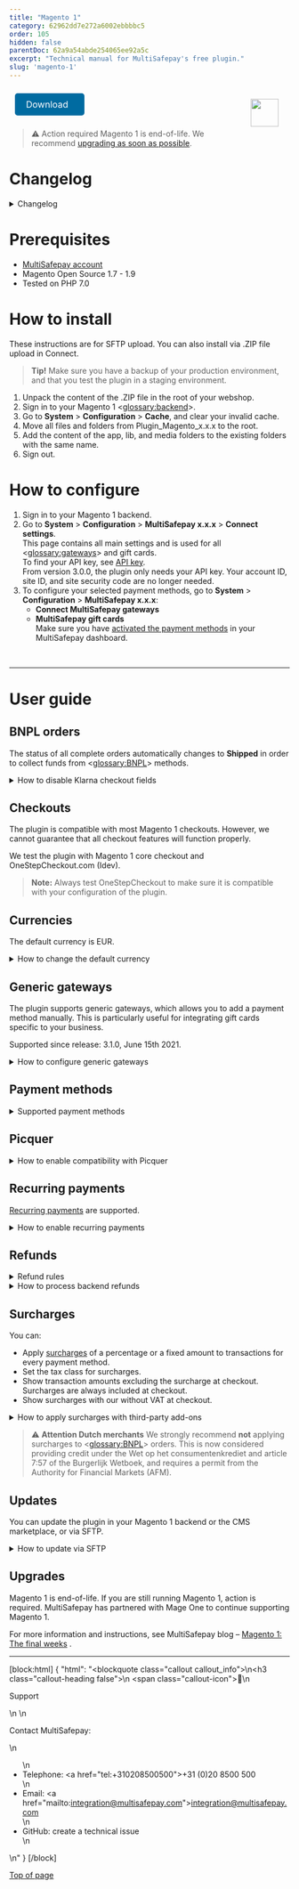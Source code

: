 ```yaml
---
title: "Magento 1"
category: 62962dd7e272a6002ebbbbc5
order: 105
hidden: false
parentDoc: 62a9a54abde254065ee92a5c
excerpt: "Technical manual for MultiSafepay's free plugin."
slug: 'magento-1'
---
```

<img src="https://raw.githubusercontent.com/MultiSafepay/docs/master/static/logo/Plugins/Magento.svg" width="50" align="right" style="margin: 20px; max-height: 75px"/>

<a class="suggestEdits" style="display: inline-flex; border-radius: 5px; padding: 10px 20px; margin: 10px; font-size: 1rem; background-color: #006ba1; color: #ffffff; text-decoration: none;" href="https://github.com/MultiSafepay/docs/raw/master/static/plugin-downloads/magento1/Plugin_Magento_3.1.3.zip" target="_self"><span>Download</span><i class="icon icon-download" style="margin-left: 0.6em;"> </i></a>

> ⚠️ Action required
> Magento 1 is end-of-life. We recommend [upgrading as soon as possible](/docs/magento-1#upgrades).

# Changelog

<details id="changelog">
<summary>Changelog</summary>
<br>

**3.1.3**
Release date: Nov. 24, 2021

**Fixed**
- PLGMAGONE-736: Fix invalid method backendOrdersAllowed on backend orders

---

**3.1.2**
Release date: Nov. 23, 2021

**Fixed**
- PLGMAGONE-734: Fix unable to create backend orders (items not showing)
- PLGMAGONE-735: Fix conflict with service cost and non MultiSafepay plugins

---

** 3.1.1**
Release date: Sep 16, 2021

**Fixed**
- PLGMAGONE-730: Use correct invoice id when order is being updated to shipped
- PLGMAGONE-731: Remove unused tax tables which could generate wrong taxes

---

**3.1.0**
Release date: Jun 15, 2021

**Added**
- PLGMAGONE-710: Add support for [Generic Gateways](#generic-gateways) which can be used for branded gift cards
- PLGMAGONE-627: Add order number variable support to custom refund description

**Fixed**
- PLGMAGONE-719: Prevent a zero amount refund leading to a full refund
- PLGMAGONE-706: Show payment instructions for giftcards too

**Changed**
- DAVAMS-344: Update Trustly logo

---

**3.0.0**
Release date: Oct 21, 2020

**Added**
- DAVAMS-234: Add in3
- DAVAMS-262: Add CBC payment method
- PLGMAGONE-699: Add Good4fun Giftcard

**Fixed**
- PLGMAGONE-678: Fix bug in calculating correct price and tax for Fooman surcharge
- PLGMAGONE-671: Fix maximum nesting level error with Idev OneStepCheckout
- PLGMAGONE-668: Fix non working days/seconds_active for backend orders

**Changed**
- PLGMAGONE-634: Switch from XML API to JSON API (Only API key is needed)
- PLGMAGONE-472: Set order to status shipped for all payment methods
- PLGMAGONE-674: Always set redirect_url
- DAVAMS-28: Rebrand Santander Betaalplan to Pay per Month
- DAVAMS-295: Rebrand Direct Bank Transfer to Request to Pay
- DAVAMS-308: Rebrand Klarna to Klarna - buy now, pay later
- Update payment method names
  - KBC
  - ING Home'Pay
  - Credit card
  - Pay After Delivery
  - E-Invoicing

---  

**2.6.0**
Release date: Apr 2, 2020

**Added**
- PLGMAGONE-617: Add Apple Pay
- PLGMAGONE-656: Add Direct Bank Transfer (Request to Pay)
- PLGMAGONE-485: Add support for Fooman Surcharge
- PLGMAGONE-562: Added support for PostNL pickup points for AfterPay.

**Fixed**
- PLGMAGONE-654: Fix incorrect character set for translations
- PLGMAGONE-621: Fix layout issue when OneStepCheckout is used
- PLGMAGONE-588: Fix missing site security code in refund request
- PLGMAGONE-572: Fixed payment fee description not being set
- PLGMAGONE-526: Fixed undefined variable recurring on E_STRICT mode
- PLGMAGONE-458: Count gives warning when PHP 7.2 is used

**Changed**
- PLGMAGONE-599: Hide Pay After Delivery when shipping address differs
- PLGMAGONE-574: Prevent orders to be cancelled when set to processing
- Update translations for "select your credit card"

---

**2.5.1**
Release date: Mar 25, 2019

**Added**
- PLGMAGONE-457: Added Handelsbanken iDEAL issuer logo
- PLGMAGONE-406: Added support for Modman

**Changed**
- PLGMAGONE-344: Enable refund shipping amount when shipping includes tax

**Fixed**
- PLGMAGONE-465: Fixed service costs not showing with some third-party modules
- PLGMAGONE-456: Fixed service costs not working on clean installation
- PLGMAGONE-448: Fixed Qwindo does not work in compiled mode
- PLGMAGONE-431: Fixed notice "undefined index" on invoice creation

---

**2.5.0**
Release date: Sept 21, 2018
**Features**
- PLGMAGONE-339: Add Tokenization
- PLGMAGONE-411: Added support for E-Invoice gateway for manually created orders

**Fixes**
PLGMAGONE-429: Corrected Paysafecard gateway for manually created orders

---

**2.4.2**
Release date: Jun 15, 2018

**Fixed**
- PLGMAGONE-384: Log refund errors to order notes
- PLGMAGONE-391: Fix undefined variable in error log when refund exception occurs
- PLGMAGONE-374: Update Dutch translations

---

**2.4.1**
Release date: May 25, 2018

**Added**
- PLGMAGONE-378: Add support for Santander Betaal per Maand
- PLGMAGONE-379: Add support for AfterPay
- PLGMAGONE-380: Add support for Trustly
- PLGMAGONE-381: Add Moneyou iDEAL issuer logo

**Fixed**
- PLGMAGONE-377: Uncaught error when saving empty grouped product while Qwindo was active
- PLGMAGONE-382: Gateway ING not changed everywhere to INGHOME

---

**2.4.0**
Release date: Mar 12, 2018
**Fixes**
- Add support for Qwindo
- PLGMAGONE-370: Updated Dutch translations
- PLGMAGONE-369: Update Klarna payment method logo
- PLGMAGONE-368: Add keep cart alive for ING Home'Pay, Belfius, KBC and iDEAL QR
- PLGMAGONE-346: Add support for prefilled gender/dob fields in Klarna/Pay After Delivery
- PLGMAGONE-195: Housenumber extension added when Onestepcheckout is used
- PLGMAGONE-356: Support direct transactions for ING/KBC
- PLGMAGONE-362: Update ING Home'Pay name within backend configuration
- PLGMAGONE-341: Don't add payment fee twice to credit memo
- PLGMAGONE-331: Add handling of chargeback status
- PLGMAGONE-354: Add iDEAL QR gateway
- PLGMAGONE-343: Don't update an order when it's closed (due to offline refund)
- PLGMAGONE-337: Add check to only update order status when order exists
- PLGMAGONE-338: Undefined index error on expired orders
- PLGMAGONE-357: Update ING gateway to INGHOME
- PLGMAGONE-340: Prevent cancel on api error when order has already been paid
- PLGMAGONE-342: Fixes headers already send error when credit card gateway is used
- PLGMAGONE-336: Undefined index custom_refund_desc

---

**2.3.6**
Release date: Nov 7, 2017
**Fixes**
- PLGMAGONE-326: add daysactive/secondsactive for Klarna/Pay After Delivery
- PLGMAGONE-327: Removed Klarna quote loading to prevent infinite loop
- PLGMAGONE-159: Removed unused reverted status configurations
- PLGMAGONE-323: Allow different billing/shipping addresses, reverted PLGMAG-304
- PLGMAGONE-329: Fixed sorting on min/max amounts
- PLGMAGONE-96: Restricted currencies used are now loaded from the correct store
- PLGMAGONE-313: _selecteer uw credit card_ is now translatable
- PLGMAGONE-33: Added support for AliPay
- PLGMAGONE-96: Improvements to currency restriction in cards/gateways
- PLGMAGONE-96: Restricted currencies used are now loaded from the correct store

---

**2.3.5**
Release date: Oct 23, 2017
**Fixes**
- Fixed an issue causing a double iDEAL issuer selection.

---

**2.3.4**
Release date: Aug 3, 2017
**Fixes**
- Fixed issue trying to get property of non-object payment_data.
- Fixed issue where manual orders could be placed with decimals.
- Fixed PLGMAGONE-132. Some undefined index notices got fixed.
- Fixes PLGMAG-304. Only allow Klarna when billing and shipping address are the same (Klarna regulation).
- Fixed issues with the Givacard gateway.
- Fixed PLGMAGONE-105: getShippingAmount zero leads to NAN tax table.
- Fixes an issue with de credit card gateway not processing the brand.

**Improvements**
- Added missing logo used for the credit card payment method option.
- Updated the install script.
- Updated Bancontact logo and title.
- Removed Thumbs.db from the package.
- Added delivery info to Pay After Delivery/Klarna requests.
- Fixes PLGMAGONE-311 and PLGMAGONE-312. Added gateway codes for Paysafecard and American Express.

**Features**
- Added support for Paysafecard.
- Added support for Belfius.
- Added support for KBC/CBC.
- Added support for ING Home'Pay.
- Add customizable description to refund request.
- Support for Seconds Active PLGMAGONE-259.

---

**2.3.3**
Release date: Feb 16, 2017
**Fixes**
- Resolved PHP7 deprecated warnings occuring in the MultiSafepay class file.

---

**2.3.2**
Release date: Jan 25, 2017
**Fixes**
- Removed whitespace which resulted in the PHP error "headers already sent" being triggered when selecting the credit card gateway
- Resolved an issue when used with OneStepCheckout causing the wrong gateway to be used.

---

**2.3.0**
Release date: Oct 12, 2016
**Improvements**
- Added EPS and FerBuy as payment methods.
- iDEAL issuerlist alignment improved.
- Added official support for the FastCheckout productfeed v1.0
- Added some missing German translations for Klarna.

**Fixes**
- Fixed an issue related product quantity when partially refunding Klarna payments.

**Changes**
- Changed the YourGift logo.

---

**2.2.9**
Release date: Aug 10, 2016

**Improvements**
- Status requests are now logged in multisafepay.log when debug option is enabled.

**Fixes**
- Resolved an issue where invoices aren't being generated.

---

**2.2.8**
Release date: June 21, 2016

**Improvements**
- Added E-Invoicing.
- Payment links are now only requested when creating new orders in the Magento backend, not when editing an order, resulting in a new order.

**Fixes**
- Fixed an undefined notice within the logs.
- Resolved an issue resulting in the transactional data not being set, such as; parent_id and additional_information

**Changes**
- Updated Bancontact image
- Changed the iDEAL issuer selection from dropdown to radio buttons with the bank's logo.

---

**2.2.7**
Release date: May 26, 2016
**Improvements**
- Added logging of refund requests.
- The currency is now retrieved from the order when creating a credit memo and refunding, rather than from the store.
- Added support for Fast Checkout product feed.
- Improvements were made to the confirmation page URL.
- Added improvements for the refunding of foreign currencies.

**Fixes**
- Resolved undefined notices.
- Resolved issues when refunding orders that have discounts.
- Resolved a bug when using webshop gift card.
- Resolved the doubled shippingtax bug causing incorrect invoice and/or credit memo amounts.

**Changes**
- Removed the refunding of fees.

---

**2.2.6**
Release date: March 10, 2016
**Fixes**
- Resolved incorrect tax amount visible in the invoice when using a fee.

---

**2.2.5**
Release date: March 4, 2016
**New features**

- Added Dotpay as payment method.

**Improvements**
- Invoices now show the correct payment method.

**Fixes**
- Resolved issues preventing orders from being opened once paid with PayPal or Bank transfer.
- Resolved error code 1035 occurring when refunding.
- Resolved credit memo issues.
- The total order amount of orders paid with Fast Checkout now include the shipping costs.

---

**2.2.2**
Release date: Dec 28, 2015
**Improvements**
- If paid amount difference from total order amount. A note is added with extra info. No invoice is created.
- Added (incl Tax) to totals line to make it more clear as other lines can be set in tax totals settings. Also added this for the frontend.
- Added configurable FastCheckout field for phone number.

**Fixes**
- Fixes undefined configMain notice.
- Added missing klarna.phtml
- In case an order is paid by Second Chance and an other payment method is used as the initial, the order will be updated with the correct payment method.
- Fixes bug with directdebit using a wrong gateway code
- Fixes for wrong credit memo amounts that are processed.
- Fixes Store id is now used to get the correct store URL's to redirect to
- Fixes cancelled status for Pay After Delivery and Klarna notifications are now ignored as the order was already set to Paid. If set to cancelled then a credit memo can't be created anymore.
- Fixes bug causing the order status set to "payment review" instead of "processing". This was caused because the order grandtotal had to be rounded to two so it matches the paid amount in the transaction.


**2.2.1**
Release date: Nov 12, 2015
**New features**
- Payment fee can now be refunded
- Added min/max amount restrictions for all gateways.

**Improvements**
- Added Klarna to the language file.

**Fixes**
- Fixed undefined variable isAllowConvert notice.
- Fixed undefined variable Currencies notice.
- Fixed issue using wrong StoreConfig.
- Fixed issue when selecting all the available currencies in the configuration.
- Fixed issue using the wrong account credentials for FastCheckout.
- Fixed issue causing shipping method not to be correct for Klarna and Pay After Delivery.
- Fixed issue which prevented accepting gender, bank account and date of birth twice when using Klarna.
- Fixed issue which resulted in 1 cent mismatch when using Klarna on older Magento installations.

---

**2.2.0**
Release date: Aug 20, 2015
**New features**
- Added Klarna as payment method.
- gift card now have their own API key config.
- Refunds now work for Klarna, Coupons and Pay After Delivery.
- Success page now visible when using a payment link or pay using Second Chance.
- FCO button now also language based.
- Fallback to configured gateway code if gateway is not available within the quote.
- Fallback if issuer is set but no gateway, then somehow we lost the gateway although iDEAL was selected. We now default to iDEAL.
- Added Beauty and Wellness gift card.
- Added Sport&Fit gift card.
- Added VVV gift card.
- Added PODIUM gift card.
- Added missing Gifcard logos.
- All available currencies can be selected when configuring the gateway.
- Added option to remove all buttons to the normal checkout for when only FCO is enabled.

**Improvements**
- Updated order of FastCheckout in menu.
- MultiSafepay menu added.
- Separated some configurations.

**Changes**
- Disabled gift card Ebon.
- Return-URL's are now always ending with only /success/ for better support for GUA module.
- Disabled FastCheckout payment method in normal checkout as this is causing confusion for merchants.
- Don't set state to cancelled when partial refunded as it still has to be processed partially.
- Disabled some gift cards that are for one merchant.
- Added FCO button on login/register page.
- Redirect URL always added for Pay After Delivery.
- Check for stock settings before processing stock.
- Now use current selected currency to recalculate fee. Fee is always configured in EUR.
- Removed old package file.
- Removed unused code.
- Set checkout session to be used instead of core for storing issuer data.
- Update xmlescape function.

**Fixes**
- Fixed Store name from order is used for manual paylink, not the admin site.
- Fixed some undefined fields causing a Notice error when PHP use a STRICT error logging.
- Fixed success URL for Direct Bank transfer (Request to Pay).
- Fixed some issues with the customer groups selected in the configuration of the gateways.
- Fixed prices including tax (Solved error 1027).
- Fixed some encoding issue.
- Fixed When sending the order confirmation after a payment, then this is ignored for a Bank transfer.
- Fixed fee now displayed correctly when using multi-currency.
- Fixed bug with gift card data and delivery data.

---

**2.1.2**
Release date: May 7th, 2015
**Improvements**
- Paymentlinks generated in the Magento Admin for manually created orders now use the 'Daysactive' setting in the main plugin configuration.
- The transaction status 'Expired' no longer triggers the plugin to cancel orders with an invoice.

**Changes**
- The 'Keep Cart Alive' plugin setting has been enabled by default.
- The 'Keep Cart Alive' plugin setting now only works for MultiSafepay payment methods.
- Fast Checkout no longer creates an order for an expired order

**Fixes**
- 'Allowed currencies' for the MultiSafepay Gateways were not requested correctly.
- Added delivery address data to orders for PayPal's Sellers Protection.
- Call to undefined method error occuring with the Pay After Delivery object
- Paymentlinks generated in the Magento backend for manually created orders always used the test environment
- Fixed double payment method titles
- Resolved DIRECTebanking gateway code bug
- Magento didn't always update and store the amount correctly when converting from USD to EUR resulting in the wrong amount paid after the plugin conversion.
- The Pay After Delivery (MultiFactor) rejection message has been added to the language files.
- The Pay After Delivery (MultiFactor) rejection message has been altered to only show relevant information to customers.
- Available payment methods are no longer shown when the visibility has been limited to specified user groups.
- The plugin processes the refund status and closes the order if the credit memo option isn't enabled when creating a credit memo

---

**2.1.1**
Release date: Mar 20, 2015
**Fixes**
- Fixed bug for outline gateway images

---

**2.1.0**
Release date: Mar 19, 2015
**New features**
- Coupons now use their own gateway settings so that multiple - MultiSafepay accounts can be used to support multiple MultiSafepay coupons
- Add a refund transaction to the Magento transactions order overview on refund or partial refund
- Support for partial refunds
- Special status for initialized Bank transfer transactions
- Added support for fixed fee and/or percentage fee for each gateway
- Show Pay After Delivery rejection notice within the store when transaction is rejected
- Added enable/disable config value for FCO product feed
- Feed action. Feed can be requested at /msp/standard/feed/
- Enable/disable config option check is now added. Check is also added for API key to check if the given key matches the configured key
- Order now using translation files
- Added updateInvoice function. Send Magento invoice ID to MultiSafepay, this will be added to the accountant export
- Added daysactive to connect
- When creating an order we now use the selected payment method for the manual transaction request
- Payment link added to a manually created order by an admin. When an admin creates an order manually, we will create a transaction request for it and add the payment link to the order. The merchant now doesn't need to Sign in to the Ewallet and manually create a payment link for the order

**Improvements**
- If there is an invoice, the order can't be cancelled anymore
- Added more language files
- Better support for Keep Cart alive, so it is compatible with Onestepcheckout
- Added check for - phone number for BNO trans. Compatibility with some Onestepcheckout modules that add - when phone number is empty or not available as custom field
- Check if payment is object, if not, default to standard gateway model This will solve the 1016 error message
- Manual payment link process has changed. Updated the observer. The payment link is now only added when the order is being created from the Magento Admin and no longer on every save action within the Magento Admin
- If title isn't added then fallback tot main gateway title
- Updated upgrade script
- Updated bno.phtml for better layout in OneStepCheckout
- Better support for gateway images. Works with default, onestepcheckout.com and Apptha checkout
- Removed disable option for text titles
- Disabled check for active table rates config. This was old code from when this was configured within the FCO configuration
- Transaction errors for normal transaction request now also result in a closed order
- Added extra check for enabled fee for the payment method
- After transaction error with DIRECT Pay After Delivery transactions we will close the order because replacing using another payment method will create a new order
- When status is refunded just return ok and exit. The Magento plugin can process partial refunds so we should ignore refunded status because this can update the order wrong with partial refunds. Status updates are done by creating the credit memo
- Added fallback for refund status for when new base.php is used with older releases
- Added transaction details to the transaction record that is created when creating an invoice automatically
- Added default config to the plugin that sets the fee after the shipping cost in the totals overviews
- Rewrite of the refund API integration. The implementation was wrong and causing every MultiSafepay refunded to be processed online. This supposed to be a choice by order to refund online. Merchants can now refund online when it's enabled within the configuration and by going to the invoice, click credit memo and then refund. Then can choose to refund, or refund offline where the refund offline won't submit the refund to MultiSafepay

**Changes**
- Removed fijncadeau references

**Fixes**
- Fixed bug for coupon settings
- Fixed bug for ordering same pages with different options results in an error 1027
- Pay After Delivery option for sending invoice email. When enabled resulted in NOT sending and vice-versa
- Fixed bug Maintransaction ID errors when auto redirect is enabled with direct iDEAL
- Reset fee before trying to set it. Solves issue with some installations not reseting, resulting in fee from other selected payment method
- Added extra setQuote to solve issues reported by one merchant where Magento didn't add the quote correctly to the order. To solve this bug with Magento, we set the quote manually within the order
- Fixed bug with payment details to be added to the transaction record. Payment details are now stored again within the transaction record
- Fixed bug with unpaid invoices when completed
- Fixed issue to treat order status cancelled or cancelled (American vs English) the same correct way
- Fixed bug that caused product from a manually created order to be in the cart for the customer that the order was created for when the customer returns to the store and logs in
- Fixed bug with paid status
- When creating an invoice, Magento gets the totalpaid value and add it to the total invoiced value. When we don't create an invoice automatically, we set the totalpaid to inform the merchant that the order was paid. This resulted in a double totalPaid value because Magento added the invoiced total to the totalPaid when manually creating the invoice. This is now changed so that we reset the Total Paid in this situation just before the invoice is created and Magento updates the totalPaid again

---

**2.0.2**
Release date: Oct 10, 2014
**Improvements**
- Added an option to set the daysactive for an Pay After Delivery transaction. When not payed in time, the transaction will expired and the webshop will be notified
- Added extra line to set the order total to paid if it hasn't been done
- Now use the fee price formatter so it includes the selected currency
- Force ordertotal set to paid when transaction is completed and invoice creation is disabled. Only show creation of transaction note once.
- Added version number to config title line.
- Textual improvements.
- Better check on order confirmation email sending.
- Rrecalculate the product price without tax as Magento round at 2 decimals by default and we use 4. This resulted in a amount mismatch when ordering larger quantities of the same product.
- Better support for special chars.
- Enabled locking again but return false instead of showing error and exit. This should avoid duplicate invoices when callback is called while before the redirect_url set the order status.

**Changes**
- FEE base is rewritten.
- Upgrade the php dependence to 5.5.1**2.
- Now get the selected gateway from the quote instead of the gateway model. This adds better compatibility with third-party onestepcheckout plugins.

**Fixes**
- Fixed bug for error #1016 on the Return-URL.
- Fixed bug with gateway title not being visible in checkout.
- Fixed bug with missing house number on connect transactions.
- Fixed bug with order email not being sent after transaction complete.
- Fixed bug with double totalPaid amount.

---

**2.0.0**
Release date: May 20, 2014
**Improvements**
- Added support for refunds from out of the backend of the webshop
- Fast Checkout now use the Magento Shipping methods
- When the order status of an Pay After Delivery order in the webshop is set to 'Shipped', the status of the transaction is also changed in the MultiSafepay backend.
- Currency not supported by MultiSafepay can now be converted to euro's.
- Programm structure of the plugin changed to the standard Magento convention.
- added support for Fashion-cheque.
- added support for Lief cadeaukaart.
- added support in the configuration for minimal order amount for iDEAL.
- added (limited) support for Magento Connect package (Only for new installations, not for an update from an older version of plugin).

**Changes**
- The 'Solve fee bug' setting has been removed from the configuration. This is fixed in the software.
- The gateway 'Fijncadeau' is deleted because it is no longer available.
- Transaction-ID is added to the redirect URL, for the case that our system doesn't.
- disable log for status-request to avoid large log files.
- lockfile systeem disabled.

**Fixes**
- Fixed bug in the American Express config.
- Fixed 500 error when developers mode is enabled and iDEAL is selected without bank preselection.
- Fixed bug with images in checkout.
- Fixed bug with currency for separate gateway's.
- Fixed bug with the language.
- The additional fee is removed by normal operation.(Bug reported in v1.4.4).
- Fixed memory limit bug cause by recursion in the Payafter.php model.
- Fixed undefined index notices.

---

**1.4.4**
Release date: Apr 28, 2014
**Improvements**
- Better support for OneStepCheckout.
- Better support for Apptha OneStepCheckout.

**Fixes**
- fixed bug with total amount when using conversion.
- Fixed bug with autocreate invoice.
- Fixed bug with double fee calculation.
- Fixed bug with fee by payments other than Pay After Delivery.

---

**1.4.3**
Release date: Apr 8, 2014
**Improvements**
- Filtering for special characters in XML.
- Added option to show the Pay After Delivery fee incl or excl tax during checkout, without changing calculations.
- Added Pay After Delivery template for direct Pay After Delivery transaction request.
- Added American Express as payment method.
- Added max amount for some gateways.

**Changes**
- Always get first IP address for customer IP and forwarded IP that it finds within the given value.
- Create invoice after payment has been completed, Magento changed things, if invoice isn't created then the order is processing with unpaid status.
- Changed default/template/msp/default.phtml files. This provides gateway html for other gateways other then MultiSafepay.
- Removed house number feature. If house number isn't available after parse the address then we use street2.
- Changed the way how discounts are processed.
- Change store name for connect transactions.
- No more redirect to checkoutcontroller for FCO transactions. All is done from within the standardcontroller. This solves 302 and 307 offline action errors.

**Fixes**
- Google checkout bug fix.
- Fixed bug with configurable product only show the correct pages and don't show up twice in pages listing.
- Fixed bug with order data.
- Fixed return to empty cart page when offline actions are slow.
- fixed issue on error 503 in offline actions. No need to fill in account details in 3 different places.
- Fixed bug with directdebit and SOFORT Banking.
- Fixed bug with empty return-url.

---

**1.4.2**
Release date: Feb 4, 2014
**Fixes**
- Invoice emails are now send correctly when using Magento 1.8.1
- Better support for Pay After Delivery

---

**1.4.1**
Release date: Sep 19, 2013
**Improvements**
- Support for free shipping method
- Fee configurable option for the amount.
- HTML instructions support for connect Gateway
- Support for the onestepcheckout house number feature. This function seperates the address and house number, with this option enabled Pay After Delivery would fail on missing data.
- Amount validation check. If the quote amount is not equal to the order amount the transaction creation will stoped to prevent an underpaid order.
- Currency selection support for each separate gateway. Now you can select the currencies that are supported, the gateway will only be visible with the selected currencies.
- Degrotespeelgoedwinkel coupon as supported gateway
- Support for gateway descriptions per gateway. You can also use html within the description field to add nice gateway descriptions.
- Configurable 'multisafepay servicekosten' label for Pay After Delivery. This label can now be changed
- Support for gateway images. Option to select only an image, the title, or both.
- Support for void, declined and expire status codes in combination with CANCELLED STATE.

**Changes**
- Direct e-banking is now SOFORT Banking
- Moved the fee line within the order totals table to above the tax
- The Fee tax description so it uses the configured label
- Disabled discontinued Fijncadeau coupon card
- Fooman surcharge fix no longer applies. To avoid confusion this is removed from the package.

**Fixes**
- Wrong fee percentage for BNO Tax
- Disable visibility for the (old) notification URL
- Language was missing by use of Fast Checkout
- Bank selection was alway visible with iDEAL, even when the option was disabled.
- Parfumcadeaukaart coupon is now working correctly
- 'The cart is not equal' is now solved for normal checkout as the one step checkout.
- When no fee is active the service cost's won't be visible.

---

**1.3.3**
Release date: Mar 26, 2013
**Improvements**
- Added an 'send order status update email' option
- Added an option to keep the cart active
- Added override for the order submit function. Now we can keep the cart active when a customer cancelled the order.
- Added the Fast Checkout method to the normal checkout process
- Added creation of an account within the store when a customer uses Fast Checkout.
- Better UTF-8 compatibility for Fast Checkout to prevent error 1000 messages.

---

**1.3.2**
Release date: Mar 10, 2013
**Improvements**
- Added Pay After Delivery support
- Added an extra check to that an invoice won't be created twice
- Added bank_id check
- Better one step checkout compatibility with iDEAL issuer selection

**Changes**
- Updated Gateway template for direct banking.
- Removed the Invoice observer to avoid problems with invoice creation. The observer activated an update function that isn't needed.
- Updated the default Fast Checkout logo

**Fixes**
- Fixed bug iDEAL issuers list with production environment.
- Fixed bug registered bank_id bug, now we have a select your bank option to avoid errors when customers forget to select a bank.
- Fixed bug for empty order status when an order was cancelled.
- Fixed bug that caused a duplicate transaction request
- Fixed store_id bug.
- Fixed bug that cause useless Notification notices within the error logs.

---

**1.3.1**
Release date: Jan 10, 2013
**Improvements**
- DirectXML for Bank transfer.

---

**1.3.0**
Release date: Dec 10, 2012
**Improvements**
- DirectXML for iDEAL.

---

**1.2.9**
Release date: Jan 12, 2011
**Improvements**
- New order email option is active, you can now set when you want to send the order emails.
- New feature added that allows for reopening cancelled orders. If a cancelled order got paid by using Second Chance etc, the order will be processed again and an invoice is created etc.
- Added gateways for ebon, baby gift card, boekenbon, erotiekbon, fijncadeau, webshopcard, parfumnl, parfumcadeaukaart.

**Fixes**
- Quantity didn't got updated correct when some statusses got processed.
- Fix bug that allowed the processing of the same status multiple times. Check added so that a status will only be processed once.

---

**1.2.8**
**Improvements**
- STATE_CANCELED changed to STATE_PENDING due to Second Chance.

**Fixes**
- Cancelled Orders will now actually be cancelled.

---

**1.2.7**
**Improvements**
- Better handling of manual invoice creation.
- Extra lock check that if an error occurs the status message is Not OK.
- use_shipping_notification set to false to overcome issue with "Cannot send order to **Specified** country.

**Fixes**
- Cancelled Orders will now actually be cancelled.

---

**1.2.6**
**Improvements**
- Send email on Processing (instead of initial).
- Manual create invoices for orders.
- Payment Overview Cancelled status for: Void, Declined & Expired.

[Top of page](#)
___
</details>

# Prerequisites

- [MultiSafepay account](/docs/getting-started-guide/)
- Magento Open Source 1.7 - 1.9
- Tested on PHP 7.0

# How to install

These instructions are for SFTP upload. You can also install via .ZIP file upload in Connect.

> **Tip!** Make sure you have a backup of your production environment, and that you test the plugin in a staging environment.

1. Unpack the content of the .ZIP file in the root of your webshop.
2. Sign in to your Magento 1 <<glossary:backend>>.
3. Go to **System** > **Configuration** > **Cache**, and clear your invalid cache.
4. Move all files and folders from Plugin_Magento_x.x.x to the root.  
5. Add the content of the app, lib, and media folders to the existing folders with the same name.
6. Sign out.

# How to configure

1. Sign in to your Magento 1 backend.
2. Go to **System** > **Configuration** > **MultiSafepay x.x.x** > **Connect settings**.  
    This page contains all main settings and is used for all <<glossary:gateways>> and gift cards.  
    To find your API key, see [API key](/docs/sites#site-id-api-key-and-security-code).  
    From version 3.0.0, the plugin only needs your API key. Your account ID, site ID, and site security code are no longer needed.
3. To configure your selected payment methods, go to **System** > **Configuration** > **MultiSafepay x.x.x**:
    - **Connect MultiSafepay gateways**  
    - **MultiSafepay gift cards**  
    Make sure you have [activated the payment methods](/docs/payment-methods/) in your MultiSafepay dashboard.
<br>

---

# User guide

## BNPL orders

The status of all complete orders automatically changes to **Shipped** in order to collect funds from <<glossary:BNPL>> methods.

<details id="how-to-disable-klarna-checkout-fields">
<summary>How to disable Klarna checkout fields</summary>
<br>

Klarna requires the customer's gender and date of birth. By default, the customer enters their birthday in the Magento checkout in the Klarna payment method fields, and their gender is automatically populated by the core Magento field.

You can disable both fields in the checkout. The customer enters this information on the MultiSafepay payment page instead.

**Disabling Klarna checkout fields**

This change is only for Magento developers. We recommend testing the change and placing it in your local folder.

1. Open `app\code\community\MultiSafepay\Msp\Model\Gateway\Klarna.php`.
2. Comment this line `protected $_formBlockType = 'msp/klarna';`
3. Save the file.
4. Clear your cache.
5. Test the change.

</details>

## Checkouts

The plugin is compatible with most Magento 1 checkouts. However, we cannot guarantee that all checkout features will function properly.

We test the plugin with Magento 1 core checkout and OneStepCheckout.com (Idev).

> **Note:** Always test OneStepCheckout to make sure it is compatible with your configuration of the plugin.

## Currencies

The default currency is EUR. 

<details id="how-to-change-the-default-currency">
<summary>How to change the default currency</summary>
<br>

1. Sign in to your Magento 1 backend. 
2. Go to **System** > **Configuration** > **MultiSafepay x.x.x** > **Connect settings**.
3. Under **Allow currency conversion to Euro**, change to **No**.

</details>

## Generic gateways

The plugin supports generic gateways, which allows you to add a payment method manually. This is particularly useful for integrating gift cards specific to your business. 

Supported since release: 3.1.0, June 15th 2021.

<details id="how-to-configure-generic-gateways">
<summary>How to configure generic gateways</summary>
<br>

1. Sign in to your Magento 1 backend. 
2. Go to **System** > **Configuration** > **MultiSafepay** > **Connect gateways** > **Generic 1/2/3**.
3. Set the relevant [payment method gateway IDs](/reference/gateway-ids/) and the gateway label.
4. Set how to display the payment method logos. 
5. For <<glossary:BNPL>> orders, set whether to include the shopping cart.

</details>

## Payment methods

<details id="supported-payment-methods">
<summary>Supported payment methods</summary>
<br>

- Cards: [All](/docs/card-payments/) except V Pay
- Banking methods: All, **except** TrustPay
- <<glossary:BNPL>>: All
- Wallets: [Alipay](/docs/alipay/), [Apple Pay](/docs/apple-pay/), [PayPal](/docs/paypal/)
- Prepaid cards:
    - Beauty and Wellness gift card
    - <a href="https://www.cadeaubon.nl/cadeaubonnen/nederlandse-boekenbon" target="_blank">Boekenbon</a> <i class="fa fa-external-link" style="font-size:12px;color:#8b929e"></i>
    - <a href="https://www.fashioncheque.com/nl" target="_blank">Fashioncheque</a> <i class="fa fa-external-link" style="font-size:12px;color:#8b929e"></i>
    - <a href="https://www.fashion-giftcard.nl" target="_blank">Fashion gift card</a> <i class="fa fa-external-link" style="font-size:12px;color:#8b929e"></i>
    - Fietsenbon
    - <a href="https://www.gezondheidsbon.nl/mhome" target="_blank">Gezondheidsbon</a> <i class="fa fa-external-link" style="font-size:12px;color:#8b929e"></i>
    - <a href="https://www.good4fun.nl" target="_blank">Good4fun</a> <i class="fa fa-external-link" style="font-size:12px;color:#8b929e"></i>
    - <a href="https://www.nationale-tuinbon.nl" target="_blank">Nationale tuinbon</a> <i class="fa fa-external-link" style="font-size:12px;color:#8b929e"></i>
    - <a href="https://www.parfumcadeaukaart.nl" target="_blank">Parfumcadeaukaart</a> <i class="fa fa-external-link" style="font-size:12px;color:#8b929e"></i>
    - [Paysafecard](/docs/paysafecard/)
    - <a href="https://www.podiumcadeaukaart.nl" target="_blank">Podium</a> <i class="fa fa-external-link" style="font-size:12px;color:#8b929e"></i>
    - <a href="https://www.sportenfitcadeau.nl" target="_blank">Sport en Fit</a> <i class="fa fa-external-link" style="font-size:12px;color:#8b929e"></i>
    - <a href="https://www.vvvcadeaukaarten.nl" target="_blank">VVV gift card</a> <i class="fa fa-external-link" style="font-size:12px;color:#8b929e"></i>
    - <a href="https://www.webshopgiftcard.nl" target="_blank">Webshop gift card</a> <i class="fa fa-external-link" style="font-size:12px;color:#8b929e"></i>
    - <a href="https://www.wellnessgiftcard.nl" target="_blank">Wellness gift card</a> <i class="fa fa-external-link" style="font-size:12px;color:#8b929e"></i>
    - Wijncadeau
    - <a href="https://www.winkelcheque.nl" target="_blank">Winkelcheque</a> <i class="fa fa-external-link" style="font-size:12px;color:#8b929e"></i>
    - <a href="https://www.yourgift.nl" target="_blank">Yourgift</a> <i class="fa fa-external-link" style="font-size:12px;color:#8b929e"></i>

</details>

## Picquer

<details id="how-to-enable-compatibility-with-picquer">
<summary>How to enable compatibility with Picquer</summary>
<br>

To make the MultiSafepay Magento 1 plugin compatible with Picqer, follow two additional steps, because orders must not receive **Cancelled** status.

1. In your Magento 1 backend, go to the MultiSafepay Connect settings.
2. Link **Expired** status to **Waiting** status.
2. Open `app\code\community\MultiSafepay\Msp\Model\Base.php`, and then copy the file to the local folder in the Magento structure.
3. Find the line `$order > cancel();` at the expired signal and remove it.

All expired orders retain **Waiting** status until you cancel them:

- Manually
- With a custom cronjob 
- Using a plugin

</details>

## Recurring payments

[Recurring payments](/docs/recurring-payments) are supported.

<details id="how-to-enable-recurring-payments">
<summary>How to enable recurring payments</summary>
<br>

1. Sign in to your Magento 1 backend.
2. Go to **Stores** > **Configuration** > **MultiSafepay** > **MultiSafepay settings**.

**Credit cards**
Recurring Payments are not available for the generic credit card gateway. You must enable the Visa, Mastercard, and/or Maestro gateways separately. This displays the **Save card** option at checkout.

</details>

## Refunds

<details id="refund-rules">
<summary>Refund rules</summary>
<br>

| Platform | Details |
|---|---|
| MultiSafepay dashboard | Full refunds (may not appear in your backend) |
| Backend | Full refunds and <a href="https://docs.magento.com/m1/ce/user_guide/order-processing/credit-memo-create.html" target="_blank">credit memos</a> <i class="fa fa-external-link" style="font-size:12px;color:#8b929e"></i> <br> You can't refund more than the original amount |
| <<glossary:BNPL>> orders | You can only refund a selected item from the order, not a set amount. If you enter an amount instead of selecting an item, the entire order is refunded. |

</details>

<details id="how-to-process-backend-refunds">
<summary>How to process backend refunds</summary>
<br>

1. Sign in to your Magento 1 backend. 
2. Go to **System** > **Configuration** > **MultiSafepay** > **Connect settings**.
3. Check that you have:
    - Entered an API key
    - Enabled the **Credit Memo** option
4. Search for and open the order you want to refund.
5. Click the **Invoices** tab on the left of the **Order overview**.
6. Open the invoice, and click **Credit memo** at the top right of the overview.
7. Enter the refund amount, and then click **Refund online** to send the request to MultiSafepay.

</details>

## Surcharges

You can:

- Apply [surcharges](/docs/surcharges/) of a percentage or a fixed amount to transactions for every payment method.
- Set the tax class for surcharges.
- Show transaction amounts excluding the surcharge at checkout. Surcharges are always included at checkout.
- Show surcharges with our without VAT at checkout.

<details id="how-to-apply-surcharges-with-third-party-add-ons">
<summary>How to apply surcharges with third-party add-ons</summary>
<br>

1. Sign in to your Magento 1 backend.
2. Select systems and configuration.
3. In the MultiSafepay module, select the **Option connect** gateway.
4. Select the relevant payment method.
5. Under **Payment fee amount**, enter a surcharge percentage or fixed amount. 
6. Place a test order to verify whether the fee has been correctly processed.

</details>

> ⚠️ **Attention Dutch merchants** 
> We strongly recommend **not** applying surcharges to <<glossary:BNPL>> orders. This is now considered providing credit under the Wet op het consumentenkrediet and article 7:57 of the Burgerlijk Wetboek, and requires a permit from the Authority for Financial Markets (AFM).

## Updates

You can update the plugin in your Magento 1 backend or the CMS marketplace, or via SFTP.

<details id="how-to-update-via-sftp">
<summary>How to update via SFTP</summary>
<br>

> **Tip!** Make sure you have a backup of your production environment, and that you test the plugin in a staging environment.

1. Download the plugin again above.
2. Follow the Installation and configuration instructions from step 2.

</details>

## Upgrades

Magento 1 is end-of-life. If you are still running Magento 1, action is required. MultiSafepay has partnered with Mage One to continue supporting Magento 1. 

For more information and instructions, see MultiSafepay blog – <a href="https://bit.ly/2YX2LGL" target="_blank">Magento 1: The final weeks</a> <i class="fa fa-external-link" style="font-size:12px;color:#8b929e"></i>.
<br>

---

[block:html]
{
  "html": "<blockquote class=\"callout callout_info\">\n<h3 class=\"callout-heading false\">\n        <span class=\"callout-icon\">💬</span>\n        <p>Support</p>\n    </h3>\n  <p>Contact MultiSafepay:</p>\n  <ul>\n    <li>Telephone: <a href=\"tel:+310208500500\">+31 (0)20 8500 500</a></li>\n    <li>Email: <a href=\"mailto:integration@multisafepay.com\">integration@multisafepay.com</a></li>\n    <li>GitHub: create a technical issue</li>\n  </ul>  \n</blockquote>"
}
[/block]

[Top of page](#)